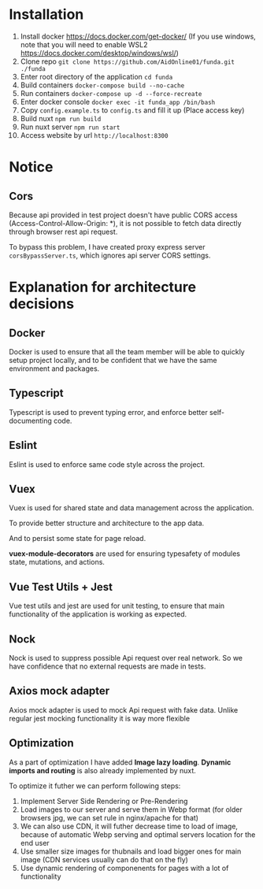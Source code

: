 # Installation
1. Install docker https://docs.docker.com/get-docker/ (If you use windows, note that you will need to enable WSL2 https://docs.docker.com/desktop/windows/wsl/)
1. Clone repo `git clone https://github.com/AidOnline01/funda.git ./funda`
1. Enter root directory of the application `cd funda`
1. Build containers `docker-compose build --no-cache`
1. Run containers `docker-compose up -d --force-recreate`
1. Enter docker console `docker exec -it funda_app /bin/bash`
1. Copy `config.example.ts` to `config.ts` and fill it up (Place access key)
1. Build nuxt `npm run build`
1. Run nuxt server `npm run start`
1. Access website by url `http://localhost:8300` 

# Notice

## Cors
Because api provided in test project doesn't have public CORS access (Access-Control-Allow-Origin: *), it is not possible to fetch data directly through browser rest api request.

To bypass this problem, I have created proxy express server `corsBypassServer.ts`, which ignores api server CORS settings.


# Explanation for architecture decisions

## Docker
Docker is used to ensure that all the team member will be able to quickly setup project locally, and to be confident that we have the same environment and packages.

## Typescript
Typescript is used to prevent typing error, and enforce better self-documenting code.

## Eslint
Eslint is used to enforce same code style across the project.

## Vuex
Vuex is used for shared state and data management across the application.

To provide better structure and architecture to the app data.

And to persist some state for page reload.

**vuex-module-decorators** are used for ensuring typesafety of modules state, mutations, and actions.

## Vue Test Utils + Jest
Vue test utils and jest are used for unit testing, to ensure that main functionality of the application is working as expected.

## Nock
Nock is used to suppress possible Api request over real network. So we have confidence that no external requests are made in tests.

## Axios mock adapter
Axios mock adapter is used to mock Api request with fake data. Unlike regular jest mocking functionality it is way more flexible

## Optimization
As a part of optimization I have added **Image lazy loading**. **Dynamic imports and routing** is also already implemented by nuxt.

To optimize it futher we can perform following steps:
1. Implement Server Side Rendering or Pre-Rendering
1. Load images to our server and serve them in Webp format (for older browsers jpg, we can set rule in nginx/apache for that)
1. We can also use CDN, it will futher decrease time to load of image, because of automatic Webp serving and optimal servers location for the end user
1. Use smaller size images for thubnails and load bigger ones for main image (CDN services usually can do that on the fly)
1. Use dynamic rendering of componenents for pages with a lot of functionality